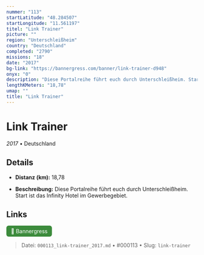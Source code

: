 ```yaml
---
nummer: "113"
startLatitude: "48.284507"
startLongitude: "11.561197"
titel: "Link Trainer"
picture: ""
region: "Unterschleißheim"
country: "Deutschland"
completed: "2790"
missions: "18"
date: "2017"
bg-link: "https://bannergress.com/banner/link-trainer-d948"
onyx: "0"
description: "Diese Portalreihe führt euch durch Unterschleißheim. Start ist das Infinity Hotel im Gewerbegebiet."
lengthKMeters: "18,78"
umap: ""
title: "Link Trainer"
---
```

# Link Trainer

*2017* • Deutschland



## Details
- **Distanz (km):** 18,78



- **Beschreibung:** Diese Portalreihe führt euch durch Unterschleißheim. Start ist das Infinity Hotel im Gewerbegebiet.


## Links
<div style="margin-top: 0.5em;">
<a href="https://bannergress.com/banner/link-trainer-d948" target="_blank" style="display:inline-block;margin-right:8px;padding:6px 12px;background-color:#3c8b3c;color:white;text-decoration:none;border-radius:6px;">🔗 Bannergress</a>

</div>


> Datei: `000113_link-trainer_2017.md` • #000113 • Slug: `link-trainer`
